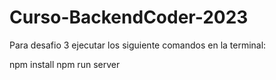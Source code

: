 # Curso-BackendCoder-2023

Para desafio 3 ejecutar los siguiente comandos en la terminal:

npm install
npm run server